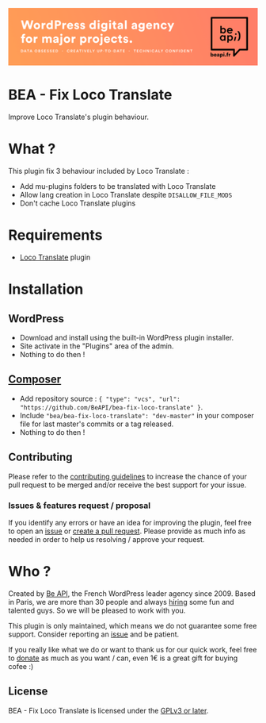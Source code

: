 <a href="https://beapi.fr">![Be API Github Banner](.wordpress.org/banner-github.png)</a>

# BEA - Fix Loco Translate

Improve Loco Translate's plugin behaviour. 

# What ?

This plugin fix 3 behaviour included by Loco Translate :

- Add mu-plugins folders to be translated with Loco Translate
- Allow lang creation in Loco Translate despite `DISALLOW_FILE_MODS`
- Don't cache Loco Translate plugins

# Requirements

- [Loco Translate](https://fr.wordpress.org/plugins/loco-translate) plugin

# Installation

## WordPress

- Download and install using the built-in WordPress plugin installer.
- Site activate in the "Plugins" area of the admin.
- Nothing to do then !

## [Composer](http://composer.rarst.net/)

- Add repository source : `{ "type": "vcs", "url": "https://github.com/BeAPI/bea-fix-loco-translate" }`.
- Include `"bea/bea-fix-loco-translate": "dev-master"` in your composer file for last master's commits or a tag released.
- Nothing to do then !

## Contributing

Please refer to the [contributing guidelines](.github/CONTRIBUTING.md) to increase the chance of your pull request to be merged and/or receive the best support for your issue.

### Issues & features request / proposal

If you identify any errors or have an idea for improving the plugin, feel free to open an [issue](../../issues/new) or [create a pull request](../../compare). Please provide as much info as needed in order to help us resolving / approve your request.

# Who ?

Created by [Be API](https://beapi.fr), the French WordPress leader agency since 2009. Based in Paris, we are more than 30 people and always [hiring](https://beapi.workable.com) some fun and talented guys. So we will be pleased to work with you.

This plugin is only maintained, which means we do not guarantee some free support. Consider reporting an [issue](#issues--features-request--proposal) and be patient. 

If you really like what we do or want to thank us for our quick work, feel free to [donate](https://www.paypal.me/BeAPI) as much as you want / can, even 1€ is a great gift for buying cofee :)

## License

BEA - Fix Loco Translate is licensed under the [GPLv3 or later](LICENSE.md).